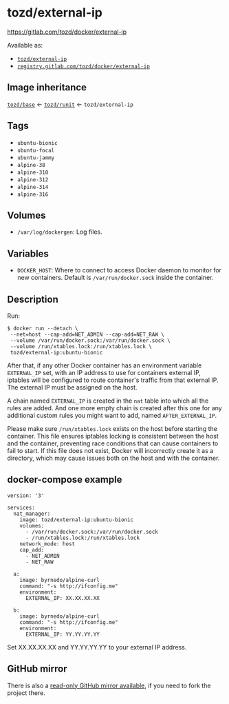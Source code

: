 # tozd/external-ip

<https://gitlab.com/tozd/docker/external-ip>

Available as:

- [`tozd/external-ip`](https://hub.docker.com/r/tozd/external-ip)
- [`registry.gitlab.com/tozd/docker/external-ip`](https://gitlab.com/tozd/docker/external-ip/container_registry)

## Image inheritance

[`tozd/base`](https://gitlab.com/tozd/docker/base) ← [`tozd/runit`](https://gitlab.com/tozd/docker/runit) ← `tozd/external-ip`

## Tags

- `ubuntu-bionic`
- `ubuntu-focal`
- `ubuntu-jammy`
- `alpine-38`
- `alpine-310`
- `alpine-312`
- `alpine-314`
- `alpine-316`

## Volumes

- `/var/log/dockergen`: Log files.

## Variables

- `DOCKER_HOST`: Where to connect to access Docker daemon to monitor for new containers. Default is `/var/run/docker.sock` inside the container.

## Description

Run:

```
$ docker run --detach \
 --net=host --cap-add=NET_ADMIN --cap-add=NET_RAW \
 --volume /var/run/docker.sock:/var/run/docker.sock \
 --volume /run/xtables.lock:/run/xtables.lock \
 tozd/external-ip:ubuntu-bionic
```

After that, if any other Docker container has an environment variable `EXTERNAL_IP` set, with an IP address to use for
containers external IP, iptables will be configured to route container's traffic from that external IP.
The external IP must be assigned on the host.

A chain named `EXTERNAL_IP` is created in the `nat` table into which all the rules are added.
And one more empty chain is created after this one for any additional custom rules you might want
to add, named `AFTER_EXTERNAL_IP`.

Please make sure `/run/xtables.lock` exists on the host before starting the container.
This file ensures iptables locking is consistent between the host and the container,
preventing race conditions that can cause containers to fail to start.
If this file does not exist, Docker will incorrectly create it as a directory, which may cause issues both on the host and with the container.

## docker-compose example

```
version: '3'

services:
  nat_manager:
    image: tozd/external-ip:ubuntu-bionic
    volumes:
      - /var/run/docker.sock:/var/run/docker.sock
      - /run/xtables.lock:/run/xtables.lock
    network_mode: host
    cap_add:
      - NET_ADMIN
      - NET_RAW

  a:
    image: byrnedo/alpine-curl
    command: "-s http://ifconfig.me"
    environment:
      EXTERNAL_IP: XX.XX.XX.XX

  b:
    image: byrnedo/alpine-curl
    command: "-s http://ifconfig.me"
    environment:
      EXTERNAL_IP: YY.YY.YY.YY
```

Set XX.XX.XX.XX and YY.YY.YY.YY to your external IP address.

## GitHub mirror

There is also a [read-only GitHub mirror available](https://github.com/tozd/docker-external-ip),
if you need to fork the project there.

